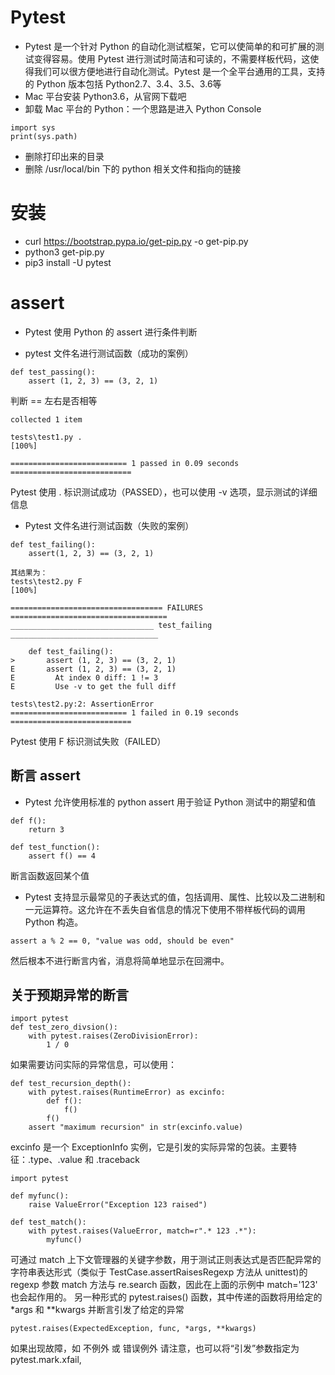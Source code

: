 # Pytest
- Pytest 是一个针对 Python 的自动化测试框架，它可以使简单的和可扩展的测试变得容易。使用 Pytest 进行测试时简洁和可读的，不需要样板代码，这使得我们可以很方便地进行自动化测试。Pytest 是一个全平台通用的工具，支持的 Python 版本包括 Python2.7、3.4、3.5、3.6等
- Mac 平台安装 Python3.6，从官网下载吧
- 卸载 Mac 平台的 Python：一个思路是进入 Python Console
```
import sys
print(sys.path)
```
- 删除打印出来的目录
- 删除 /usr/local/bin 下的 python 相关文件和指向的链接

# 安装
- curl https://bootstrap.pypa.io/get-pip.py -o get-pip.py
- python3 get-pip.py
- pip3 install -U pytest

# assert

- Pytest 使用 Python 的 assert 进行条件判断

- pytest 文件名进行测试函数（成功的案例）

```
def test_passing():
	assert (1, 2, 3) == (3, 2, 1)
```
判断 == 左右是否相等

```
collected 1 item

tests\test1.py .                                                         [100%]

========================== 1 passed in 0.09 seconds ===========================
```
Pytest 使用 . 标识测试成功（PASSED），也可以使用 -v 选项，显示测试的详细信息

- Pytest 文件名进行测试函数（失败的案例）
```
def test_failing():
	assert(1, 2, 3) == (3, 2, 1)

其结果为：
tests\test2.py F                                                         [100%]

================================== FAILURES ===================================
________________________________ test_failing _________________________________

    def test_failing():
>       assert (1, 2, 3) == (3, 2, 1)
E       assert (1, 2, 3) == (3, 2, 1)
E         At index 0 diff: 1 != 3
E         Use -v to get the full diff

tests\test2.py:2: AssertionError
========================== 1 failed in 0.19 seconds ===========================
```
Pytest 使用 F 标识测试失败（FAILED）



##

## 断言 assert
- Pytest 允许使用标准的 python assert 用于验证 Python 测试中的期望和值
```
def f():
	return 3

def test_function():
	assert f() == 4
```
断言函数返回某个值

- Pytest 支持显示最常见的子表达式的值，包括调用、属性、比较以及二进制和一元运算符。这允许在不丢失自省信息的情况下使用不带样板代码的调用 Python 构造。
```
assert a % 2 == 0, "value was odd, should be even"
```
然后根本不进行断言内省，消息将简单地显示在回溯中。


## 关于预期异常的断言
```
import pytest
def test_zero_divsion():
	with pytest.raises(ZeroDivisionError):
		1 / 0
```
如果需要访问实际的异常信息，可以使用：
```
def test_recursion_depth():
	with pytest.raises(RuntimeError) as excinfo:
		def f():
			f()
		f()
	assert "maximum recursion" in str(excinfo.value)
```
excinfo 是一个 ExceptionInfo 实例，它是引发的实际异常的包装。主要特征：.type、.value 和 .traceback
```
import pytest

def myfunc():
	raise ValueError("Exception 123 raised")

def test_match():
	with pytest.raises(ValueError, match=r".* 123 .*"):
		myfunc()
```
可通过 match 上下文管理器的关键字参数，用于测试正则表达式是否匹配异常的字符串表达形式（类似于 TestCase.assertRaisesRegexp 方法从 unittest)的 regexp 参数 match 方法与 re.search 函数，因此在上面的示例中 match='123' 也会起作用的。
另一种形式的 pytest.raises() 函数，其中传递的函数将用给定的 *args 和 **kwargs 并断言引发了给定的异常
```
pytest.raises(ExpectedException, func, *args, **kwargs)
```
如果出现故障，如 不例外 或 错误例外
请注意，也可以将“引发”参数指定为 pytest.mark.xfail,
